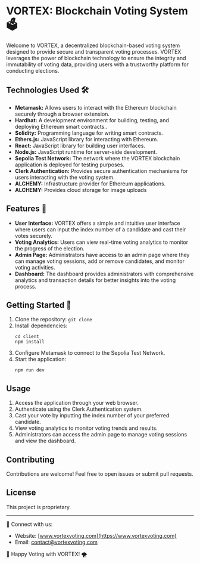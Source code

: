 # VORTEX: Blockchain Voting System 🗳️

Welcome to VORTEX, a decentralized blockchain-based voting system designed to provide secure and transparent voting processes. VORTEX leverages the power of blockchain technology to ensure the integrity and immutability of voting data, providing users with a trustworthy platform for conducting elections.

## Technologies Used 🛠️
- **Metamask:** Allows users to interact with the Ethereum blockchain securely through a browser extension.
- **Hardhat:**  A development environment for building, testing, and deploying Ethereum smart contracts..
- **Solidity:** Programming language for writing smart contracts.
- **Ethers.js:** JavaScript library for interacting with Ethereum.
- **React:** JavaScript library for building user interfaces.
- **Node.js:** JavaScript runtime for server-side development.
- **Sepolia Test Network:** The network where the VORTEX blockchain application is deployed for testing purposes.
- **Clerk Authentication:** Provides secure authentication mechanisms for users interacting with the voting system.
- **ALCHEMY:** Infrastructure provider for Ethereum applications.
- **ALCHEMY:** Provides cloud storage for image uploads

## Features 🌟
- **User Interface:**  VORTEX offers a simple and intuitive user interface where users can input the index number of a candidate and cast their votes securely.
- **Voting Analytics:** Users can view real-time voting analytics to monitor the progress of the election.
- **Admin Page:** Administrators have access to an admin page where they can manage voting sessions, add or remove candidates, and monitor voting activities.
- **Dashboard:** The dashboard provides administrators with comprehensive analytics and transaction details for better insights into the voting process.

## Getting Started 🚀
1. Clone the repository: `git clone`
2. Install dependencies:
   ```
   cd client
   npm install
   ```
3. Configure Metamask to connect to the Sepolia Test Network.
4. Start the application:
   ```
   npm run dev
   ```

## Usage
1. Access the application through your web browser.
2. Authenticate using the Clerk Authentication system.
3. Cast your vote by inputting the index number of your preferred candidate.
4. View voting analytics to monitor voting trends and results.
5. Administrators can access the admin page to manage voting sessions and view the dashboard.

## Contributing
Contributions are welcome! Feel free to open issues or submit pull requests.

## License
This project is proprietary.

---

🔗 Connect with us:
- Website: [www.vortexvoting.com](https://www.vortexvoting.com)
- Email: contact@vortexvoting.com

🚀 Happy Voting with VORTEX! 🌪️
